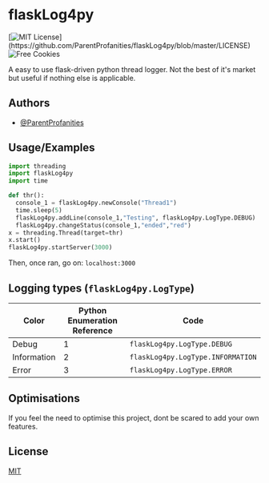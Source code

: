 
# flaskLog4py
[![MIT License](https://img.shields.io/apm/l/atomic-design-ui.svg?)](https://github.com/ParentProfanities/flaskLog4py/blob/master/LICENSE)
![Free Cookies](https://img.shields.io/badge/free-cookies-green)
  
A easy to use flask-driven python thread logger. Not the best of it's market but useful if nothing else is applicable.

## Authors

- [@ParentProfanities](https://github.com/ParentProfanities)

## Usage/Examples

```python
import threading
import flaskLog4py
import time

def thr():
  console_1 = flaskLog4py.newConsole("Thread1")
  time.sleep(5)
  flaskLog4py.addLine(console_1,"Testing", flaskLog4py.LogType.DEBUG)
  flaskLog4py.changeStatus(console_1,"ended","red") 
x = threading.Thread(target=thr)
x.start()
flaskLog4py.startServer(3000)
```
Then, once ran, go on: `localhost:3000`

## Logging types (`flaskLog4py.LogType`)

| Color             | Python Enumeration Reference| Code             |
| ----------------- | ---------- |----------
| Debug | 1 | `flaskLog4py.LogType.DEBUG` |
| Information | 2| `flaskLog4py.LogType.INFORMATION` |
| Error |  3|   `flaskLog4py.LogType.ERROR`|

## Optimisations

If you feel the need to optimise this project, dont be scared to add your own features.
## License

[MIT](https://choosealicense.com/licenses/mit/)

